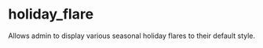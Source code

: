 holiday_flare
=============

Allows admin to display various seasonal holiday flares to their default style.
